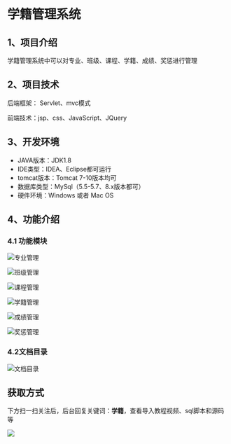 # 学籍管理系统

## 1、项目介绍

学籍管理系统中可以对专业、班级、课程、学籍、成绩、奖惩进行管理


## 2、项目技术

后端框架： Servlet、mvc模式

前端技术：jsp、css、JavaScript、JQuery

## 3、开发环境

- JAVA版本：JDK1.8
- IDE类型：IDEA、Eclipse都可运行
- tomcat版本：Tomcat 7-10版本均可
- 数据库类型：MySql（5.5-5.7、8.x版本都可） 
- 硬件环境：Windows 或者 Mac OS


## 4、功能介绍

### 4.1 功能模块

![专业管理](https://www.codeshop.fun/Typora-Images/202211191843042.jpg)

![班级管理](https://www.codeshop.fun/Typora-Images/202211191843595.jpg)

![课程管理](https://www.codeshop.fun/Typora-Images/202211191843345.jpg)

![学籍管理](https://www.codeshop.fun/Typora-Images/202211191843928.jpg)

![成绩管理](https://www.codeshop.fun/Typora-Images/202211191843139.jpg)

![奖惩管理](https://www.codeshop.fun/Typora-Images/202211191843389.jpg)

### 4.2文档目录

![文档目录](https://www.codeshop.fun/Typora-Images/202211191843031.jpg)

## 获取方式

下方扫一扫关注后，后台回复关键词：**学籍**，查看导入教程视频、sql脚本和源码等

 ![](https://www.codeshop.fun/Typora-Images/202205281253739.png)
